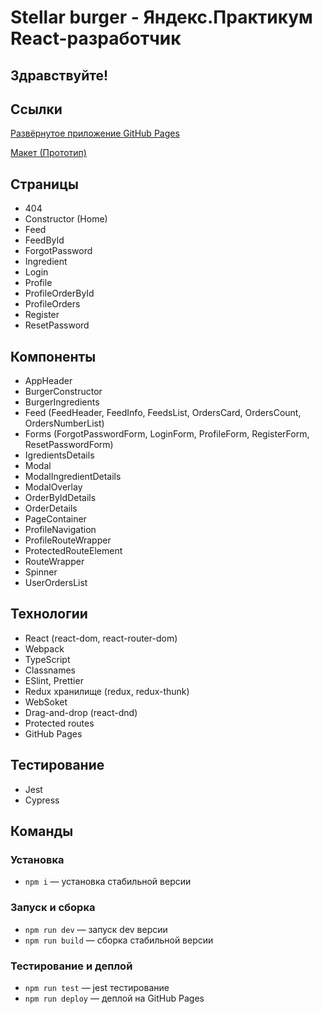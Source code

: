 # Stellar burger - Яндекс.Практикум React-разработчик

## Здравствуйте!

## Ссылки

[Развёрнутое приложение GitHub Pages](https://ratanov.github.io/practicum_yandex_react/)

[Макет (Прототип)](https://www.figma.com/design/zFGN2O5xktHl9VmoOieq5E/React-_-%D0%9F%D1%80%D0%BE%D0%B5%D0%BA%D1%82%D0%BD%D1%8B%D0%B5-%D0%B7%D0%B0%D0%B4%D0%B0%D1%87%D0%B8_external_link?node-id=0-1&p=f&t=cVYekLvbpzjq3I9z-0)

## Страницы

- 404
- Constructor (Home)
- Feed
- FeedById
- ForgotPassword
- Ingredient
- Login
- Profile
- ProfileOrderById
- ProfileOrders
- Register
- ResetPassword

## Компоненты

- AppHeader
- BurgerConstructor
- BurgerIngredients
- Feed (FeedHeader, FeedInfo, FeedsList, OrdersCard, OrdersCount, OrdersNumberList)
- Forms (ForgotPasswordForm, LoginForm, ProfileForm, RegisterForm, ResetPasswordForm)
- IgredientsDetails
- Modal
- ModalIngredientDetails
- ModalOverlay
- OrderByIdDetails
- OrderDetails
- PageContainer
- ProfileNavigation
- ProfileRouteWrapper
- ProtectedRouteElement
- RouteWrapper
- Spinner
- UserOrdersList

## Технологии

- React (react-dom, react-router-dom)
- Webpack
- TypeScript
- Classnames
- ESlint, Prettier
- Redux хранилище (redux, redux-thunk)
- WebSoket
- Drag-and-drop (react-dnd)
- Protected routes
- GitHub Pages

## Тестирование

- Jest
- Cypress

## Команды

### Установка

- `npm i` — установка стабильной версии

### Запуск и сборка

- `npm run dev` — запуск dev версии
- `npm run build` — сборка стабильной версии

### Тестирование и деплой

- `npm run test` — jest тестирование
- `npm run deploy` — деплой на GitHub Pages
